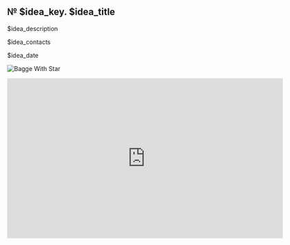 <h2 id="idea$idea_key">№ $idea_key. $idea_title</h2>

$idea_description

$idea_contacts

$idea_date


![Bagge With Star](https://img.shields.io/badge/stars-$idea_rank-brightgreen?style=for-the-badge&logo=Trustpilot&logoColor=white&label=Stars&labelColor=%20%09limegreen&color=forestgreen)


<iframe class="idea-vote" src="https://docs.google.com/forms/d/e/1FAIpQLScEIwlGeWVBKYTB5a6-B_ADrvvaQ1XixNS3O4TkJ3TCQBeV1Q/viewform?embedded=true&entry.1181038296=$idea_key" width="640" height="372" frameborder="0" marginheight="0" marginwidth="0">Загрузка…</iframe>









